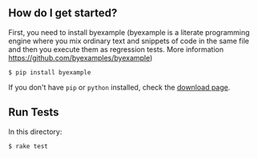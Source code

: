 
## How do I get started?

First, you need to install byexample (byexample is a literate programming engine where you mix ordinary text and snippets of code in the same file and then you execute them as regression tests. More information https://github.com/byexamples/byexample)

```
$ pip install byexample
```

If you don't have ``pip`` or ``python`` installed, check the
[download page](https://www.python.org/downloads/).


## Run Tests

In this directory:
```
$ rake test
```